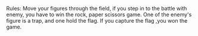 Rules:
Move your figures through the field, if you step in to the battle with enemy, you have to win the rock, paper scissors game.
One of the enemy's figure is a trap, and one hold the flag. If you capture the flag ,you won the game.
